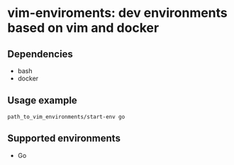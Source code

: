 # vim-enviroments: dev environments based on vim and docker

## Dependencies

* bash
* docker

## Usage example

```
path_to_vim_environments/start-env go
```

## Supported environments

* Go
